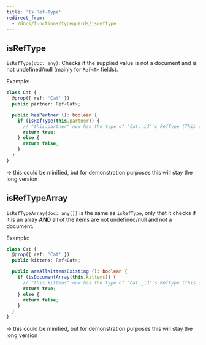 ```yaml
---
title: 'Is Ref-Type'
redirect_from:
  - /docs/functions/typeguards/isreftype
---
```


## isRefType

`isRefType(doc: any)`: Checks if the supplied value is not a document and is not undefined/null (mainly for `Ref<T>` fields).

Example:

```ts
class Cat {
  @prop({ ref: 'Cat' })
  public partner: Ref<Cat>;

  public hasPartner (): boolean {
    if (isRefType(this.partner)) {
      // "this.partner" now has the type of "Cat._id"'s RefType (This case ObjectId)
      return true;
    } else {
      return false;
    }
  }
}
```

-> this could be minified, but for demonstration purposes this will stay the long version

## isRefTypeArray

`isRefTypeArray(doc: any[])` is the same as `isRefType`, only that it checks if it is an array **AND** all of the items are not
undefined/null and not a document.

Example:

```ts
class Cat {
  @prop({ ref: 'Cat' })
  public kittens: Ref<Cat>;

  public areAllKittensExisting (): boolean {
    if (isDocumentArray(this.kittens)) {
      // "this.kittens" now has the type of "Cat._id"'s RefType (This case ObjectId)
      return true;
    } else {
      return false;
    }
  }
}
```

-> this could be minified, but for demonstration purposes this will stay the long version
